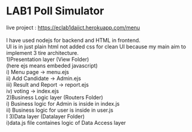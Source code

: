 # LAB1 Poll Simulator <br />
live project : https://eclab1daiict.herokuapp.com/menu <br />
<br />
I have used nodejs for backend and HTML in frontend.<br />
UI is in just plain html not added css for clean UI because my main aim to implement 3 tire architecture.<br />
1)Presentation layer (View Folder)<br />
     (here ejs means embeded javascript)<br />
    i)   Menu page -> menu.ejs<br />
    ii)  Add Candidate -> Admin.ejs<br />
    iii) Result and Report -> report.ejs <br /> 
    iv)  voting -> index.ejs <br />
2)Business Logic layer (Routers Folder)<br />
    i) Business logic for Admin is inside in index.js<br />
    ii) Business logic for user is inside in user.js <br />  I
3)Data layer (Datalayer Folder)<br />
    i)data.js file containes logic of Data Access layer<br />




